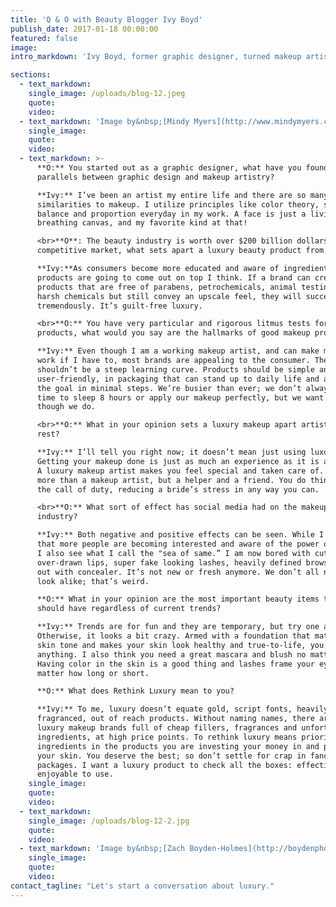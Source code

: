 ```yaml
---
title: 'Q & O with Beauty Blogger Ivy Boyd'
publish_date: 2017-01-18 00:00:00
featured: false
image:
intro_markdown: 'Ivy Boyd, former graphic designer, turned makeup artist/ beauty blogger and contributor to More.com sat with Orit to discuss cosmetics, the impact of social media within the industry and her thoughts on where beauty fits in the luxury category.​'

sections:
  - text_markdown:
    single_image: /uploads/blog-12.jpeg
    quote:
    video:
  - text_markdown: 'Image by&nbsp;[Mindy Myers​](http://www.mindymyers.com/)'
    single_image:
    quote:
    video:
  - text_markdown: >-
      **O:** You started out as a graphic designer, what have you found are the
      parallels between graphic design and makeup artistry?

      **Ivy:** I’ve been an artist my entire life and there are so many
      similarities to makeup. I utilize principles like color theory, symmetry,
      balance and proportion everyday in my work. A face is just a living,
      breathing canvas, and my favorite kind at that!

      <br>**O**: The beauty industry is worth over $200 billion dollars, in this
      competitive market, what sets apart a luxury beauty product from the rest?

      **Ivy:**As consumers become more educated and aware of ingredients, cleaner
      products are going to come out on top I think. If a brand can create
      products that are free of parabens, petrochemicals, animal testing and
      harsh chemicals but still convey an upscale feel, they will succeed
      tremendously. It’s guilt-free luxury.

      <br>**O:** You have very particular and rigorous litmus tests for new
      products, what would you say are the hallmarks of good makeup products?

      **Ivy:** Even though I am a working makeup artist, and can make most things
      work if I have to, most brands are appealing to the consumer. There
      shouldn’t be a steep learning curve. Products should be simple and
      user-friendly, in packaging that can stand up to daily life and accomplish
      the goal in minimal steps. We’re busier than ever; we don’t always have the
      time to sleep 8 hours or apply our makeup perfectly, but we want to look as
      though we do.

      <br>**O:** What in your opinion sets a luxury makeup apart artist from the
      rest?

      **Ivy:** I’ll tell you right now; it doesn’t mean just using luxury brands.
      Getting your makeup done is just as much an experience as it is a result.
      A luxury makeup artist makes you feel special and taken care of. You become
      more than a makeup artist, but a helper and a friend. You do things beyond
      the call of duty, reducing a bride’s stress in any way you can.

      <br>**O:** What sort of effect has social media had on the makeup
      industry?

      **Ivy:** Both negative and positive effects can be seen. While I’m glad
      that more people are becoming interested and aware of the power of makeup,
      I also see what I call the "sea of same.” I am now bored with cut creases,
      over-drawn lips, super fake looking lashes, heavily defined brows carved
      out with concealer. It’s not new or fresh anymore. We don’t all need to
      look alike; that’s weird.

      **O:** What in your opinion are the most important beauty items that one
      should have regardless of current trends?

      **Ivy:** Trends are for fun and they are temporary, but try one at a time!
      Otherwise, it looks a bit crazy. Armed with a foundation that matches your
      skin tone and makes your skin look healthy and true-to-life, you can do
      anything. I also think you need a great mascara and blush no matter what.
      Having color in the skin is a good thing and lashes frame your eyes, no
      matter how long or short.

      **O:** What does Rethink Luxury mean to you?

      **Ivy:** To me, luxury doesn’t equate gold, script fonts, heavily
      fragranced, out of reach products. Without naming names, there are many
      luxury makeup brands full of cheap fillers, fragrances and unfortunate
      ingredients, at high price points. To rethink luxury means prioritizing the
      ingredients in the products you are investing your money in and putting on
      your skin. You deserve the best; so don’t settle for crap in fancy
      packages. I want a luxury product to check all the boxes: effective, safe,
      enjoyable to use.​
    single_image:
    quote:
    video:
  - text_markdown:
    single_image: /uploads/blog-12-2.jpg
    quote:
    video:
  - text_markdown: 'Image by&nbsp;[Zach Boyden-Holmes​](http://boydenphoto.com/)'
    single_image:
    quote:
    video:
contact_tagline: "Let's start a conversation about luxury."
---
```



